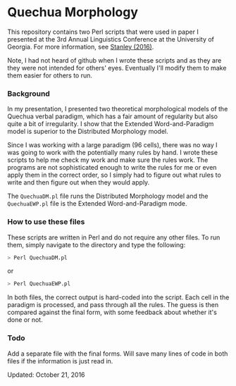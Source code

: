 # Quechua Morphology
This repository contains two Perl scripts that were used in paper I presented at the 3rd Annual Linguistics Conference at the University of Georgia. For more information, see [Stanley (2016)](https://www.academia.edu/29035896/An_EWP_Model_of_Quechua_Agreement_Further_Evidence_Against_DM).

Note, I had not heard of github when I wrote these scripts and as they are they were not intended for others' eyes. Eventually I'll modify them to make them easier for others to run.

### Background
In my presentation, I presented two theoretical morphological models of the Quechua verbal paradigm, which has a fair amount of regularity but also quite a bit of irregularity. I show that the Extended Word-and-Paradigm model is superior to the Distributed Morphology model. 

Since I was working with a large paradigm (96 cells), there was no way I was going to work with the potentially many rules by hand. I wrote these scripts to help me check my work and make sure the rules work. The programs are not sophisticated enough to write the rules for me or even apply them in the correct order, so I simply had to figure out what rules to write and then figure out when they would apply.

The `QuechuaDM.pl` file runs the Distributed Morphology model and the `QuechuaEWP.pl` file is the Extended Word-and-Paradigm mode. 

### How to use these files

These scripts are written in Perl and do not require any other files. To run them, simply navigate to the directory and type the following:

```Bash
> Perl QuechuaDM.pl
```

or 

```Bash
> Perl QuechuaEWP.pl
```

In both files, the correct output is hard-coded into the script. Each cell in the paradigm is processed, and pass through all the rules. The guess is then compared against the final form, with some feedback about whether it's done or not. 

### Todo
Add a separate file with the final forms. Will save many lines of code in both files if the information is just read in.

Updated: October 21, 2016

